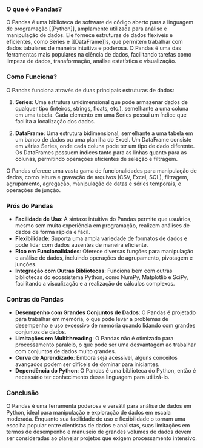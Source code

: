 ### O que é o Pandas?
O Pandas é uma biblioteca de software de código aberto para a linguagem de programação [[Python]], amplamente utilizada para análise e manipulação de dados. Ele fornece estruturas de dados flexíveis e eficientes, como Series e [[DataFrame]]s, que permitem trabalhar com dados tabulares de maneira intuitiva e poderosa. O Pandas é uma das ferramentas mais populares na ciência de dados, facilitando tarefas como limpeza de dados, transformação, análise estatística e visualização.

### Como Funciona?
O Pandas funciona através de duas principais estruturas de dados:

1. **Series**: Uma estrutura unidimensional que pode armazenar dados de qualquer tipo (inteiros, strings, floats, etc.), semelhante a uma coluna em uma tabela. Cada elemento em uma Series possui um índice que facilita a localização dos dados.

2. **DataFrame**: Uma estrutura bidimensional, semelhante a uma tabela em um banco de dados ou uma planilha do Excel. Um DataFrame consiste em várias Series, onde cada coluna pode ter um tipo de dado diferente. Os DataFrames possuem índices tanto para as linhas quanto para as colunas, permitindo operações eficientes de seleção e filtragem.

O Pandas oferece uma vasta gama de funcionalidades para manipulação de dados, como leitura e gravação de arquivos (CSV, Excel, SQL), filtragem, agrupamento, agregação, manipulação de datas e séries temporais, e operações de junção.

### Prós do Pandas
- **Facilidade de Uso**: A sintaxe intuitiva do Pandas permite que usuários, mesmo sem muita experiência em programação, realizem análises de dados de forma rápida e fácil.
- **Flexibilidade**: Suporta uma ampla variedade de formatos de dados e pode lidar com dados ausentes de maneira eficiente.
- **Rico em Funcionalidades**: Oferece diversas funções para manipulação e análise de dados, incluindo operações de agrupamento, pivotagem e junções.
- **Integração com Outras Bibliotecas**: Funciona bem com outras bibliotecas do ecossistema Python, como NumPy, Matplotlib e SciPy, facilitando a visualização e a realização de cálculos complexos.

### Contras do Pandas
- **Desempenho com Grandes Conjuntos de Dados**: O Pandas é projetado para trabalhar em memória, o que pode levar a problemas de desempenho e uso excessivo de memória quando lidando com grandes conjuntos de dados.
- **Limitações em Multithreading**: O Pandas não é otimizado para processamento paralelo, o que pode ser uma desvantagem ao trabalhar com conjuntos de dados muito grandes.
- **Curva de Aprendizado**: Embora seja acessível, alguns conceitos avançados podem ser difíceis de dominar para iniciantes.
- **Dependência do Python**: O Pandas é uma biblioteca do Python, então é necessário ter conhecimento dessa linguagem para utilizá-lo.

### Conclusão
O Pandas é uma ferramenta poderosa e versátil para análise de dados em Python, ideal para manipulação e exploração de dados em escala moderada. Enquanto sua facilidade de uso e flexibilidade o tornam uma escolha popular entre cientistas de dados e analistas, suas limitações em termos de desempenho e manuseio de grandes volumes de dados devem ser consideradas ao planejar projetos que exigem processamento intensivo.